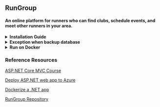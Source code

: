## RunGroup
#### An online platform for runners who can find clubs, schedule events, and meet other runners in your area.

<details><summary><b>Installation Guide</b></summary>

#### 1. Clone repository

```bash
git clone https://github.com/huynhducthanhtuan/practice-nestjs-typescript.git
```

#### 2. Import SQL Server database from `RunGroups.bak` file

#### 3. Update SQL Server database connection string

`appsettings.json`

```bash
"ConnectionStrings": {
  "DefaultConnection": "Data Source=THANHTUAN;Initial Catalog=RunGroups;Integrated Security=True;Connect Timeout=30;Encrypt=False;Trust Server Certificate=False;Application Intent=ReadWrite;Multi Subnet Failover=False"
}
```

##### Change `THANHTUAN` with your computer name

#### 4. Register [Cloudinary](https://cloudinary.com/) account and update Cloudinary config

`appsettings.json`

```bash
"CloudinarySetting": {
  "CloudName": "",
  "ApiKey": "",
  "ApiSecret": ""
}
```

##### Update above config with your Cloudinary config

#### 5. Register [IPInfo](https://ipinfo.io/) account and update IPInfo token in API URL

`Controllers/HomeController.cs`

```bash
string url = "https://ipinfo.io?token=IPInfo-Token";
```

##### Change `IPInfo-Token` with your IPInfo token

#### 6. Run project

</details>

<details><summary><b>Exception when backup database</b></summary>

##### If Step 2 fails, you can do it manually like this

##### Create SQL Server database named `RunGroups`

##### Update SQL Server database connection string (Step 3)

##### Add Migration (Open Package Manager Console)

```bash
Add-Migration Initialize
```

##### Update Database (Open Package Manager Console)

```bash
Update-Database
```

##### Seed Data (Open Terminal)

```bash
dotnet run seeddata
```

</details>

<details><summary><b>Run on Docker</b></summary>

##### Build an image

```bash
docker build -t rungroup-image -f Dockerfile .
```

##### Run image

```bash
docker run rungroup-image
```

##### Change `rungroup-image` with your image name

</details>

### Reference Resources

[ASP.NET Core MVC Course](https://www.youtube.com/playlist?list=PL82C6-O4XrHde_urqhKJHH-HTUfTK6siO/)

[Deploy ASP.NET web app to Azure](https://learn.microsoft.com/en-us/azure/app-service/quickstart-dotnetcore?tabs=net70&pivots=development-environment-vs)

[Dockerize a .NET app](https://learn.microsoft.com/en-us/dotnet/core/docker/build-container?tabs=windows)

[RunGroup Repository](https://github.com/teddysmithdev/RunGroop/)
